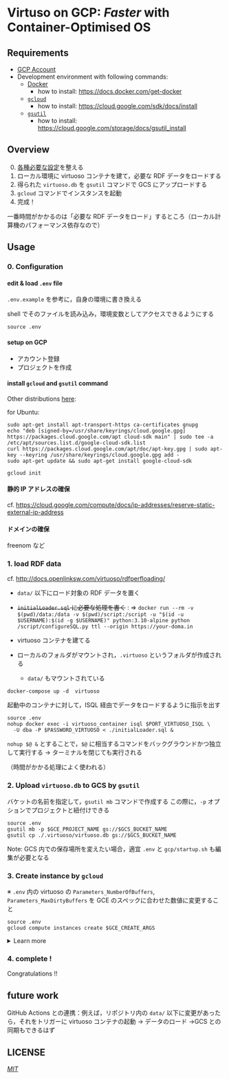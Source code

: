 # Virtuso on GCP: _Faster_ with Container-Optimised OS

## Requirements

- [GCP Account](https://cloud.google.com)
- Development environment with following commands:
  - [Docker](https://www.docker.com)
    - how to install: https://docs.docker.com/get-docker
  - [`gcloud`](https://cloud.google.com/sdk/gcloud)
    - how to install: https://cloud.google.com/sdk/docs/install
  - [`gsutil`](https://cloud.google.com/storage/docs/gsutil)
    - how to install: https://cloud.google.com/storage/docs/gsutil_install

## Overview

0. [各種必要な設定](https://github.com/Ningensei848/virtuoso-on-gcp-with-cos#0-configuration)を整える
1. ローカル環境に virtuoso コンテナを建て，必要な RDF データをロードする
2. 得られた `virtuoso.db` を `gsutil` コマンドで GCS にアップロードする
3. `gcloud` コマンドでインスタンスを起動
4. 完成！

一番時間がかかるのは「必要な RDF データをロード」するところ（ローカル計算機のパフォーマンス依存なので）

## Usage

### 0. Configuration

#### edit & load `.env` file

`.env.example` を参考に，自身の環境に書き換える

shell でそのファイルを読み込み，環境変数としてアクセスできるようにする

```shell
source .env
```

#### setup on GCP

- アカウント登録
- プロジェクトを作成

#### install `gcloud` and `gsutil` command

Other distributions [here](https://cloud.google.com/sdk/docs/install#installation_instructions):

for Ubuntu:

```shell
sudo apt-get install apt-transport-https ca-certificates gnupg
echo "deb [signed-by=/usr/share/keyrings/cloud.google.gpg] https://packages.cloud.google.com/apt cloud-sdk main" | sudo tee -a /etc/apt/sources.list.d/google-cloud-sdk.list
curl https://packages.cloud.google.com/apt/doc/apt-key.gpg | sudo apt-key --keyring /usr/share/keyrings/cloud.google.gpg add -
sudo apt-get update && sudo apt-get install google-cloud-sdk
```

```shell
gcloud init
```

#### 静的 IP アドレスの確保

cf. https://cloud.google.com/compute/docs/ip-addresses/reserve-static-external-ip-address

#### ドメインの確保

freenom など

### 1. load RDF data

cf. http://docs.openlinksw.com/virtuoso/rdfperfloading/

- `data/` 以下にロード対象の RDF データを置く
- ~~`initialLoader.sql` に必要な処理を書く~~ : => `docker run --rm -v $(pwd)/data:/data -v $(pwd)/script:/script -u "$(id -u $USERNAME):$(id -g $USERNAME)" python:3.10-alpine python /script/configureSQL.py ttl --origin https://your-doma.in`

- virtuoso コンテナを建てる
- ローカルのフォルダがマウントされ，`.virtuoso` というフォルダが作成される
  - `data/` もマウントされている

```shell
docker-compose up -d  virtuoso
```

起動中のコンテナに対して，ISQL 経由でデータをロードするように指示を出す

```shell
source .env
nohup docker exec -i virtuoso_container isql $PORT_VIRTUOSO_ISQL \
  -U dba -P $PASSWORD_VIRTUOSO < ./initialLoader.sql &
```

`nohup $@ &` とすることで，`$@` に相当するコマンドをバックグラウンドかつ独立して実行する
→ ターミナルを閉じても実行される

（時間がかかる処理によく使われる）

### 2. Upload `virtuoso.db` to GCS by `gsutil`

バケットの名前を指定して，`gsutil mb` コマンドで作成する
この際に，`-p` オプションでプロジェクトと紐付けできる

```shell
source .env
gsutil mb -p $GCE_PROJECT_NAME gs://$GCS_BUCKET_NAME
gsutil cp ./.virtuoso/virtuoso.db gs://$GCS_BUCKET_NAME
```

Note: GCS 内での保存場所を変えたい場合，適宜 `.env` と `gcp/startup.sh` も編集が必要となる

### 3. Create instance by `gcloud`

※ `.env` 内の virtuoso の `Parameters_NumberOfBuffers`, `Parameters_MaxDirtyBuffers` を GCE のスペックに合わせた数値に変更すること

```shell
source .env
gcloud compute instances create $GCE_CREATE_ARGS
```

<details>
<summary>Learn more</summary>

`gcloud` でインスタンスを作成する際に，以下の引数を与えている

```shell
GCE_CREATE_ARGS="$GCE_INSTANCE_NAME \
 --project $GCE_PROJECT_NAME \
 --zone $GCE_ZONE \
 --machine-type $GCE_MACHINE_TYPE \
 --tags $GCE_TAGS \
 --create-disk $GCE_CREATE_DISK \
 --metadata-from-file user-data=$PWD/gcp/cloud-config.yml,NGINX_CONFIG=$PWD/nginx/default.conf.template,DOTENV=$PWD/.env,COMPOSE_FILE=$PWD/docker-compose.yml,startup-script=$PWD/gcp/startup.sh \
 --metadata google-logging-enabled=true,cos-metrics-enabled=true,USERNAME=$USERNAME \
 --address $GCE_STATIC_IP_ADDRESS \
 --shielded-secure-boot \
 --shielded-vtpm \
 --shielded-integrity-monitoring"
```

`metadata-from-file` と `metadata` によって，各種ファイルを GCP に送っている

- `cloud-config.yml`: インスタンスが作られる際に一度だけ読み込まれる
- `startup.sh`: （停止状態から）起動するたびに読み込まれる
  - `.env`, `default.conf.template`, `docker-compose.yml` はここでメタデータサーバから読み込まれ，ファイルとして保存される
  - `gsutil` によるデータの同期と `docker-compose` によるコンテナ立ち上げも行なう

</details>

### 4. complete !

Congratulations !!

## future work

GitHub Actions との連携：例えば，リポジトリ内の `data/` 以下に変更があったら，それをトリガーに virtuoso コンテナの起動 → データのロード →GCS との同期もできるはず

## LICENSE

[_MIT_](https://github.com/Ningensei848/virtuoso-on-gcp-with-cos/blob/main/LICENSE)
